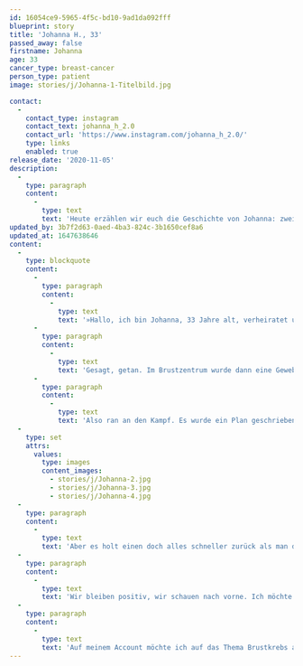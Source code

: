 ```yaml
---
id: 16054ce9-5965-4f5c-bd10-9ad1da092fff
blueprint: story
title: 'Johanna H., 33'
passed_away: false
firstname: Johanna
age: 33
cancer_type: breast-cancer
person_type: patient
image: stories/j/Johanna-1-Titelbild.jpg

contact:
  -
    contact_type: instagram
    contact_text: johanna_h_2.0
    contact_url: 'https://www.instagram.com/johanna_h_2.0/'
    type: links
    enabled: true
release_date: '2020-11-05'
description:
  -
    type: paragraph
    content:
      -
        type: text
        text: 'Heute erzählen wir euch die Geschichte von Johanna: zweifache Mami, Brustkrebs-Aktivistin und Mutmacherin. Auf ihrem Account erzählt sie ihre Geschichte und macht darauf aufmerksam, wie wichtig es ist, sich regelmäßig abzutasten.'
updated_by: 3b7f2d63-0aed-4ba3-824c-3b1650cef8a6
updated_at: 1647638646
content:
  -
    type: blockquote
    content:
      -
        type: paragraph
        content:
          -
            type: text
            text: '»Hallo, ich bin Johanna, 33 Jahre alt, verheiratet und habe zwei Kinder. Im August 2018 ertastete ich einen Knoten an meiner rechten Brust nahe der Achsel. Eine erste Diagnose meiner Frauenärztin war: Fettgewebe, nicht besorgniserregend. Kurze Zeit später wurde ich schwanger und der Knoten geriet in Vergessenheit. Es vergingen Wochen, bis mir dann wieder aufgefallen ist, dass das Teil an der Brust gewachsen ist. Somit bin ich dann wieder zur Frauenärztin. Wieder die Diagnose ›Fettgewebe‹. Aber sie bot an, dass ich mir noch eine Zweitmeinung im Brustzentrum holen könnte.'
      -
        type: paragraph
        content:
          -
            type: text
            text: 'Gesagt, getan. Im Brustzentrum wurde dann eine Gewebeprobe entnommen und am 8. November 2018 erhielt ich dann die Nachricht, dass ich Brustkrebs habe. Zu diesem Zeitpunkt war ich der 20. Schwangerschaftswoche. Es standen weitere Untersuchungen an, weitere Arztgespräche… Ich wurde vor die Entscheidung gestellt, ob ich das Kind austragen möchte oder nicht. Ich musste das alles erstmal verdauen. Gemeinsam mit meinem Mann habe ich schließlich die Entscheidung getroffen, dass ich unser Baby austrage, da die Studien sagen, dass die Chemo dem Baby in der fortgeschrittenen Schwangerschaft nicht ›schade‹.'
      -
        type: paragraph
        content:
          -
            type: text
            text: 'Also ran an den Kampf. Es wurde ein Plan geschrieben, welches Medikament wann gegeben werden kann, wann die Operation erfolgt und wann das Baby auf die Welt kommen soll. Leider verlief nicht alles so nach Plan. – Hierzu könnt ihr gerne auf meinem Profil weiter lesen, denn das würde den Rahmen sprengen. Kurz zusammengefasst kann ich sagen, dass ich einen gesunden Sohn Ende März 2019 auf die Welt gebracht habe. Ende November 2019 war ich dann mit der kompletten Behandlung durch und feierte mein neues Leben.'
  -
    type: set
    attrs:
      values:
        type: images
        content_images:
          - stories/j/Johanna-2.jpg
          - stories/j/Johanna-3.jpg
          - stories/j/Johanna-4.jpg
  -
    type: paragraph
    content:
      -
        type: text
        text: 'Aber es holt einen doch alles schneller zurück als man denkt. Bei einem Kontroll-CT im März 2020 gab es eine Auffälligkeit in der Lunge. Nach einem weiteren Check im Juni 2020 stand fest, dass die Auffälligkeit gewachsen ist und eine Probe genommen werden musste. Ende Juli 2020 dann die erschreckende Nachricht, dass es sich um eine Metastase handelte. Das Positive: Die Metastase ist raus und andere Körperregionen sind aktuell nicht betroffen. Das Negative: Du weißt nie, wann wieder etwas gefunden wird.'
  -
    type: paragraph
    content:
      -
        type: text
        text: 'Wir bleiben positiv, wir schauen nach vorne. Ich möchte da sein, für meine Familie, für meine Kinder und für meine Freunde. Ich bin einfach so dankbar für meinen Mann, der jederzeit an meiner Seite steht und manchmal mehr leidet als ich; für unsere Familien, die uns auf jegliche Art unterstützen und für meine Freunde, die teilweise zur Familie geworden sind, weil auf sie immer Verlass ist. Ich bin für jeden Tag dankbar, den ich erleben kann und freue mich auf viele weitere bunte Jahre.'
  -
    type: paragraph
    content:
      -
        type: text
        text: 'Auf meinem Account möchte ich auf das Thema Brustkrebs aufmerksam machen, ich möchte zeigen, wie wichtig es ist, sich regelmäßig abzutasten. Wie wichtig es ist auch auf sein Bauchgefühl zu hören. Ich möchte ein Mutmacher sein und zeigen, dass man alles schaffen kann! Keiner weiß wie lange er leben wird, ob mit oder ohne Krankheit, wichtig ist das wir aus den verbliebenen Tagen das Beste machen!«'
---
```

